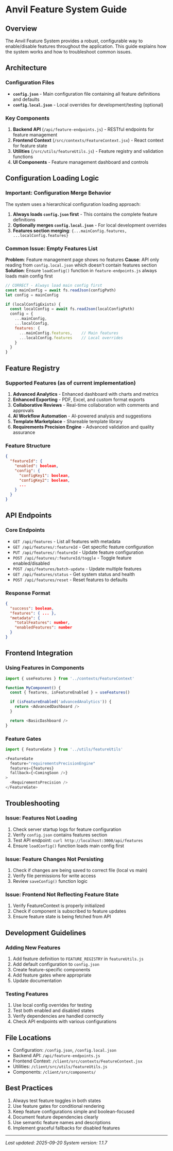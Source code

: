 # Anvil Feature System Guide

## Overview
The Anvil Feature System provides a robust, configurable way to enable/disable features throughout the application. This guide explains how the system works and how to troubleshoot common issues.

## Architecture

### Configuration Files
- **`config.json`** - Main configuration file containing all feature definitions and defaults
- **`config.local.json`** - Local overrides for development/testing (optional)

### Key Components
1. **Backend API** (`/api/feature-endpoints.js`) - RESTful endpoints for feature management
2. **Frontend Context** (`/src/contexts/FeatureContext.jsx`) - React context for feature state
3. **Utilities** (`/src/utils/featureUtils.js`) - Feature registry and validation functions
4. **UI Components** - Feature management dashboard and controls

## Configuration Loading Logic

### Important: Configuration Merge Behavior
The system uses a hierarchical configuration loading approach:

1. **Always loads `config.json` first** - This contains the complete feature definitions
2. **Optionally merges `config.local.json`** - For local development overrides
3. **Features section merging**: `{...mainConfig.features, ...localConfig.features}`

### Common Issue: Empty Features List
**Problem**: Feature management page shows no features
**Cause**: API only reading from `config.local.json` which doesn't contain features section
**Solution**: Ensure `loadConfig()` function in `feature-endpoints.js` always loads main config first

```javascript
// CORRECT - Always load main config first
const mainConfig = await fs.readJson(configPath)
let config = mainConfig

if (localConfigExists) {
  const localConfig = await fs.readJson(localConfigPath)
  config = {
    ...mainConfig,
    ...localConfig,
    features: {
      ...mainConfig.features,    // Main features
      ...localConfig.features    // Local overrides
    }
  }
}
```

## Feature Registry

### Supported Features (as of current implementation)
1. **Advanced Analytics** - Enhanced dashboard with charts and metrics
2. **Enhanced Exporting** - PDF, Excel, and custom format exports
3. **Collaborative Reviews** - Real-time collaboration with comments and approvals
4. **AI Workflow Automation** - AI-powered analysis and suggestions
5. **Template Marketplace** - Shareable template library
6. **Requirements Precision Engine** - Advanced validation and quality assurance

### Feature Structure
```json
{
  "featureId": {
    "enabled": boolean,
    "config": {
      "configKey1": boolean,
      "configKey2": boolean,
      ...
    }
  }
}
```

## API Endpoints

### Core Endpoints
- `GET /api/features` - List all features with metadata
- `GET /api/features/:featureId` - Get specific feature configuration
- `PUT /api/features/:featureId` - Update feature configuration
- `POST /api/features/:featureId/toggle` - Toggle feature enabled/disabled
- `POST /api/features/batch-update` - Update multiple features
- `GET /api/features/status` - Get system status and health
- `POST /api/features/reset` - Reset features to defaults

### Response Format
```json
{
  "success": boolean,
  "features": { ... },
  "metadata": {
    "totalFeatures": number,
    "enabledFeatures": number
  }
}
```

## Frontend Integration

### Using Features in Components
```javascript
import { useFeatures } from '../contexts/FeatureContext'

function MyComponent() {
  const { features, isFeatureEnabled } = useFeatures()

  if (isFeatureEnabled('advancedAnalytics')) {
    return <AdvancedDashboard />
  }

  return <BasicDashboard />
}
```

### Feature Gates
```javascript
import { FeatureGate } from '../utils/featureUtils'

<FeatureGate
  feature="requirementsPrecisionEngine"
  features={features}
  fallback={<ComingSoon />}
>
  <RequirementsPrecision />
</FeatureGate>
```

## Troubleshooting

### Issue: Features Not Loading
1. Check server startup logs for feature configuration
2. Verify `config.json` contains features section
3. Test API endpoint: `curl http://localhost:3000/api/features`
4. Ensure `loadConfig()` function loads main config first

### Issue: Feature Changes Not Persisting
1. Check if changes are being saved to correct file (local vs main)
2. Verify file permissions for write access
3. Review `saveConfig()` function logic

### Issue: Frontend Not Reflecting Feature State
1. Verify FeatureContext is properly initialized
2. Check if component is subscribed to feature updates
3. Ensure feature state is being fetched from API

## Development Guidelines

### Adding New Features
1. Add feature definition to `FEATURE_REGISTRY` in `featureUtils.js`
2. Add default configuration to `config.json`
3. Create feature-specific components
4. Add feature gates where appropriate
5. Update documentation

### Testing Features
1. Use local config overrides for testing
2. Test both enabled and disabled states
3. Verify dependencies are handled correctly
4. Check API endpoints with various configurations

## File Locations
- Configuration: `/config.json`, `/config.local.json`
- Backend API: `/api/feature-endpoints.js`
- Frontend Context: `/client/src/contexts/FeatureContext.jsx`
- Utilities: `/client/src/utils/featureUtils.js`
- Components: `/client/src/components/`

## Best Practices
1. Always test feature toggles in both states
2. Use feature gates for conditional rendering
3. Keep feature configurations simple and boolean-focused
4. Document feature dependencies clearly
5. Use semantic feature names and descriptions
6. Implement graceful fallbacks for disabled features

---

*Last updated: 2025-09-20*
*System version: 1.1.7*